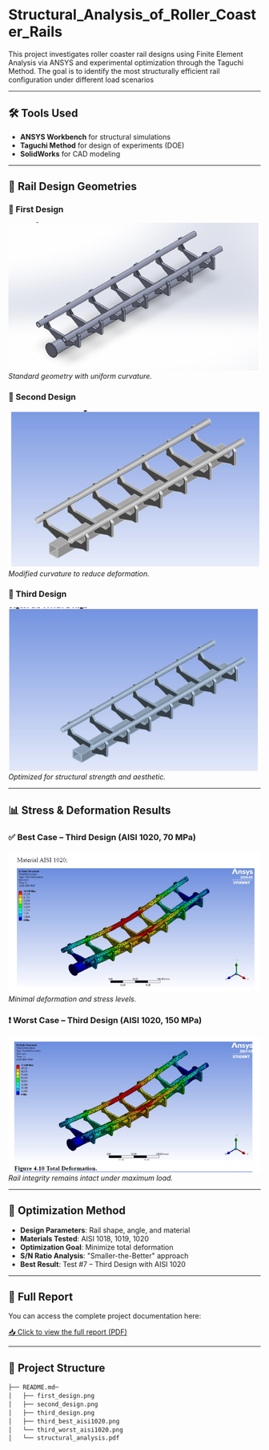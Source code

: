 # Structural_Analysis_of_Roller_Coaster_Rails
This project investigates roller coaster rail designs using Finite Element Analysis via ANSYS and experimental optimization through the Taguchi Method. The goal is to identify the most structurally efficient rail configuration under different load scenarios

---

## 🛠 Tools Used

- **ANSYS Workbench** for structural simulations
- **Taguchi Method** for design of experiments (DOE)
- **SolidWorks**  for CAD modeling

---

## 📐 Rail Design Geometries

### 🧪 First Design
![First Design](first_design.png)  
*Standard geometry with uniform curvature.*

### 🧪 Second Design
![Second Design](second_design.png)  
*Modified curvature to reduce deformation.*

### 🧪 Third Design
![Third Design](/third_design.png)  
*Optimized for structural strength and aesthetic.*

---

## 📊 Stress & Deformation Results

### ✅ Best Case – Third Design (AISI 1020, 70 MPa)
![Best Case](third_best_aisi1020.png)  
*Minimal deformation and stress levels.*

### ❗ Worst Case – Third Design (AISI 1020, 150 MPa)
![Worst Case](third_worst_aisi1020.png)  
*Rail integrity remains intact under maximum load.*

---

## 🧬 Optimization Method

- **Design Parameters**: Rail shape, angle, and material  
- **Materials Tested**: AISI 1018, 1019, 1020  
- **Optimization Goal**: Minimize total deformation  
- **S/N Ratio Analysis**: "Smaller-the-Better" approach  
- **Best Result**: Test #7 – Third Design with AISI 1020

---

## 📄 Full Report

You can access the complete project documentation here:

[📥 Click to view the full report (PDF)](structural_analysis.pdf)

---

## 📁 Project Structure

```bash
├── README.md─
│   ├── first_design.png
│   ├── second_design.png
│   ├── third_design.png
│   ├── third_best_aisi1020.png
│   └── third_worst_aisi1020.png
│   └── structural_analysis.pdf
